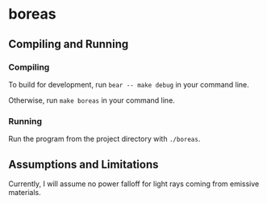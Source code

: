# boreas

## Compiling and Running

### Compiling
To build for development, run `bear -- make debug` in your command line.

Otherwise, run `make boreas` in your command line.

### Running
Run the program from the project directory with `./boreas`.

## Assumptions and Limitations
Currently, I will assume no power falloff for light rays coming from emissive materials.


